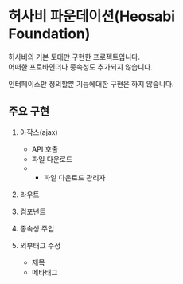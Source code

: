 # 허사비 파운데이션(Heosabi Foundation)

허사비의 기본 토대만 구현한 프로젝트입니다.  
어떠한 프로바인더나 종속성도 추가되지 않습니다.

인터페이스만 정의할뿐 기능에대한 구현은 하지 않습니다.


## 주요 구현
1. 아작스(ajax)
	- API 호출
	- 파일 다운로드
	- - 파일 다운로드 관리자

1. 라우트

1. 컴포넌트

1. 종속성 주입

1. 외부태그 수정
	- 제목
	- 메타태그
